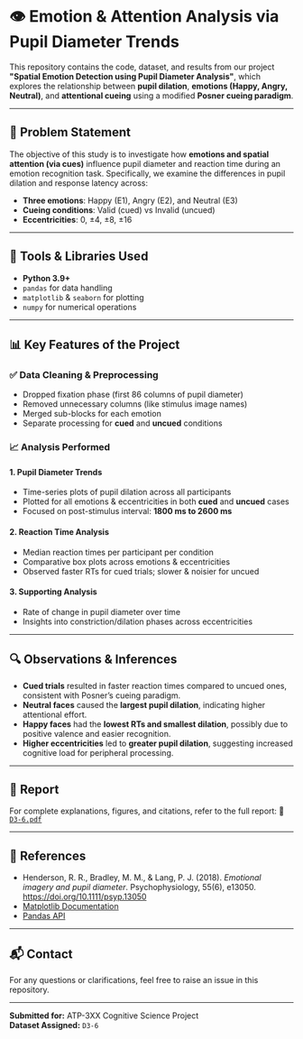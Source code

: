 # 👁️ Emotion & Attention Analysis via Pupil Diameter Trends

This repository contains the code, dataset, and results from our project **"Spatial Emotion Detection using Pupil Diameter Analysis"**, which explores the relationship between **pupil dilation**, **emotions (Happy, Angry, Neutral)**, and **attentional cueing** using a modified **Posner cueing paradigm**.

---

## 🧪 Problem Statement

The objective of this study is to investigate how **emotions and spatial attention (via cues)** influence pupil diameter and reaction time during an emotion recognition task. Specifically, we examine the differences in pupil dilation and response latency across:

- **Three emotions**: Happy (E1), Angry (E2), and Neutral (E3)
- **Cueing conditions**: Valid (cued) vs Invalid (uncued)
- **Eccentricities**: 0, ±4, ±8, ±16

---



## 🧰 Tools & Libraries Used

- **Python 3.9+**
- `pandas` for data handling
- `matplotlib` & `seaborn` for plotting
- `numpy` for numerical operations

---

## 📊 Key Features of the Project

### ✅ Data Cleaning & Preprocessing

- Dropped fixation phase (first 86 columns of pupil diameter)
- Removed unnecessary columns (like stimulus image names)
- Merged sub-blocks for each emotion
- Separate processing for **cued** and **uncued** conditions

### 📈 Analysis Performed

#### 1. **Pupil Diameter Trends**
- Time-series plots of pupil dilation across all participants
- Plotted for all emotions & eccentricities in both **cued** and **uncued** cases
- Focused on post-stimulus interval: **1800 ms to 2600 ms**

#### 2. **Reaction Time Analysis**
- Median reaction times per participant per condition
- Comparative box plots across emotions & eccentricities
- Observed faster RTs for cued trials; slower & noisier for uncued

#### 3. **Supporting Analysis**
- Rate of change in pupil diameter over time
- Insights into constriction/dilation phases across eccentricities

---

## 🔍 Observations & Inferences

- **Cued trials** resulted in faster reaction times compared to uncued ones, consistent with Posner’s cueing paradigm.
- **Neutral faces** caused the **largest pupil dilation**, indicating higher attentional effort.
- **Happy faces** had the **lowest RTs and smallest dilation**, possibly due to positive valence and easier recognition.
- **Higher eccentricities** led to **greater pupil dilation**, suggesting increased cognitive load for peripheral processing.

---

## 📑 Report

For complete explanations, figures, and citations, refer to the full report:
📄 [`D3-6.pdf`](./D3-6.pdf)

---

## 🧠 References

- Henderson, R. R., Bradley, M. M., & Lang, P. J. (2018). *Emotional imagery and pupil diameter*. Psychophysiology, 55(6), e13050. https://doi.org/10.1111/psyp.13050
- [Matplotlib Documentation](https://matplotlib.org/stable/contents.html)
- [Pandas API](https://pandas.pydata.org/docs/reference/index.html)

---

## 📬 Contact

For any questions or clarifications, feel free to raise an issue in this repository.

---

**Submitted for:** ATP-3XX Cognitive Science Project  
**Dataset Assigned:** `D3-6`  


